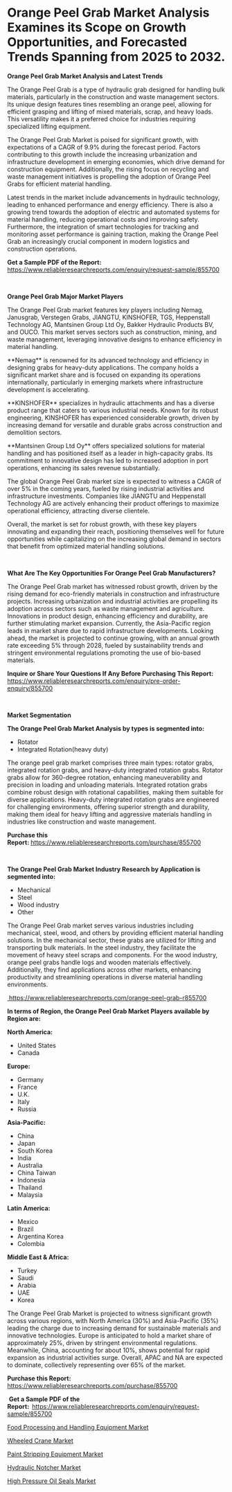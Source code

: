 <p><h1>Orange Peel Grab Market Analysis Examines its Scope on Growth Opportunities, and Forecasted Trends Spanning from 2025 to 2032.</h1></p><p><strong>Orange Peel Grab Market Analysis and Latest Trends</strong></p>
<p><p>The Orange Peel Grab is a type of hydraulic grab designed for handling bulk materials, particularly in the construction and waste management sectors. Its unique design features tines resembling an orange peel, allowing for efficient grasping and lifting of mixed materials, scrap, and heavy loads. This versatility makes it a preferred choice for industries requiring specialized lifting equipment.</p><p>The Orange Peel Grab Market is poised for significant growth, with expectations of a CAGR of 9.9% during the forecast period. Factors contributing to this growth include the increasing urbanization and infrastructure development in emerging economies, which drive demand for construction equipment. Additionally, the rising focus on recycling and waste management initiatives is propelling the adoption of Orange Peel Grabs for efficient material handling.</p><p>Latest trends in the market include advancements in hydraulic technology, leading to enhanced performance and energy efficiency. There is also a growing trend towards the adoption of electric and automated systems for material handling, reducing operational costs and improving safety. Furthermore, the integration of smart technologies for tracking and monitoring asset performance is gaining traction, making the Orange Peel Grab an increasingly crucial component in modern logistics and construction operations.</p></p>
<p><strong>Get a Sample PDF of the Report:&nbsp;</strong> <a href="https://www.reliableresearchreports.com/enquiry/request-sample/855700?utm_campaign=36&utm_medium=2&utm_source=Github&utm_content=ia&utm_term=17022025&utm_id=orange-peel-grab">https://www.reliableresearchreports.com/enquiry/request-sample/855700</a></p>
<p>&nbsp;</p>
<p><strong>Orange Peel Grab Major Market Players</strong></p>
<p><p>The Orange Peel Grab market features key players including Nemag, Janusgrab, Verstegen Grabs, JIANGTU, KINSHOFER, TGS, Heppenstall Technology AG, Mantsinen Group Ltd Oy, Bakker Hydraulic Products BV, and OUCO. This market serves sectors such as construction, mining, and waste management, leveraging innovative designs to enhance efficiency in material handling.</p><p>**Nemag** is renowned for its advanced technology and efficiency in designing grabs for heavy-duty applications. The company holds a significant market share and is focused on expanding its operations internationally, particularly in emerging markets where infrastructure development is accelerating.</p><p>**KINSHOFER** specializes in hydraulic attachments and has a diverse product range that caters to various industrial needs. Known for its robust engineering, KINSHOFER has experienced considerable growth, driven by increasing demand for versatile and durable grabs across construction and demolition sectors.</p><p>**Mantsinen Group Ltd Oy** offers specialized solutions for material handling and has positioned itself as a leader in high-capacity grabs. Its commitment to innovative design has led to increased adoption in port operations, enhancing its sales revenue substantially.</p><p>The global Orange Peel Grab market size is expected to witness a CAGR of over 5% in the coming years, fueled by rising industrial activities and infrastructure investments. Companies like JIANGTU and Heppenstall Technology AG are actively enhancing their product offerings to maximize operational efficiency, attracting diverse clientele.</p><p>Overall, the market is set for robust growth, with these key players innovating and expanding their reach, positioning themselves well for future opportunities while capitalizing on the increasing global demand in sectors that benefit from optimized material handling solutions.</p></p>
<p>&nbsp;</p>
<p><strong>What Are The Key Opportunities For Orange Peel Grab Manufacturers?</strong></p>
<p><p>The Orange Peel Grab market has witnessed robust growth, driven by the rising demand for eco-friendly materials in construction and infrastructure projects. Increasing urbanization and industrial activities are propelling its adoption across sectors such as waste management and agriculture. Innovations in product design, enhancing efficiency and durability, are further stimulating market expansion. Currently, the Asia-Pacific region leads in market share due to rapid infrastructure developments. Looking ahead, the market is projected to continue growing, with an annual growth rate exceeding 5% through 2028, fueled by sustainability trends and stringent environmental regulations promoting the use of bio-based materials.</p></p>
<p><strong>Inquire or Share Your Questions If Any Before Purchasing This Report:</strong> <a href="https://www.reliableresearchreports.com/enquiry/pre-order-enquiry/855700?utm_campaign=36&utm_medium=2&utm_source=Github&utm_content=ia&utm_term=17022025&utm_id=orange-peel-grab">https://www.reliableresearchreports.com/enquiry/pre-order-enquiry/855700</a></p>
<p>&nbsp;</p>
<p><strong>Market Segmentation</strong></p>
<p><strong>The Orange Peel Grab Market Analysis by types is segmented into:</strong></p>
<p><ul><li>Rotator</li><li>Integrated Rotation(heavy duty)</li></ul></p>
<p><p>The orange peel grab market comprises three main types: rotator grabs, integrated rotation grabs, and heavy-duty integrated rotation grabs. Rotator grabs allow for 360-degree rotation, enhancing maneuverability and precision in loading and unloading materials. Integrated rotation grabs combine robust design with rotational capabilities, making them suitable for diverse applications. Heavy-duty integrated rotation grabs are engineered for challenging environments, offering superior strength and durability, making them ideal for heavy lifting and aggressive materials handling in industries like construction and waste management.</p></p>
<p><strong>Purchase this Report:&nbsp;</strong><a href="https://www.reliableresearchreports.com/purchase/855700?utm_campaign=36&utm_medium=2&utm_source=Github&utm_content=ia&utm_term=17022025&utm_id=orange-peel-grab">https://www.reliableresearchreports.com/purchase/855700</a></p>
<p>&nbsp;</p>
<p><strong>The Orange Peel Grab Market Industry Research by Application is segmented into:</strong></p>
<p><ul><li>Mechanical</li><li>Steel</li><li>Wood industry</li><li>Other</li></ul></p>
<p><p>The Orange Peel Grab market serves various industries including mechanical, steel, wood, and others by providing efficient material handling solutions. In the mechanical sector, these grabs are utilized for lifting and transporting bulk materials. In the steel industry, they facilitate the movement of heavy steel scraps and components. For the wood industry, orange peel grabs handle logs and wooden materials effectively. Additionally, they find applications across other markets, enhancing productivity and streamlining operations in diverse material handling environments.</p></p>
<p><a href="https://www.reliableresearchreports.com/orange-peel-grab-r855700?utm_campaign=36&utm_medium=2&utm_source=Github&utm_content=ia&utm_term=17022025&utm_id=orange-peel-grab">&nbsp;https://www.reliableresearchreports.com/orange-peel-grab-r855700</a></p>
<p><strong>In terms of Region, the Orange Peel Grab Market Players available by Region are:</strong></p>
<p>
    <p> <strong> North America: </strong>
        <ul>
            <li>United States</li>
            <li>Canada</li>
        </ul>
        </p> 
    <p> <strong> Europe: </strong>
        <ul>
            <li>Germany</li>
            <li>France</li>
            <li>U.K.</li>
            <li>Italy</li>
            <li>Russia</li>
        </ul>
        </p> 
    <p> <strong> Asia-Pacific: </strong>
        <ul>
            <li>China</li>
            <li>Japan</li>
            <li>South Korea</li>
            <li>India</li>
            <li>Australia</li>
            <li>China Taiwan</li>
            <li>Indonesia</li>
            <li>Thailand</li>
            <li>Malaysia</li>
        </ul>
        </p> 
    <p> <strong> Latin America: </strong>
        <ul>
            <li>Mexico</li>
            <li>Brazil</li>
            <li>Argentina Korea</li>
            <li>Colombia</li>
        </ul>
        </p> 
    <p> <strong> Middle East & Africa: </strong>
        <ul>
            <li>Turkey</li>
            <li>Saudi</li>
            <li>Arabia</li>
            <li>UAE</li>
            <li>Korea</li>
        </ul>
    </p>
    </p>
<p><p>The Orange Peel Grab Market is projected to witness significant growth across various regions, with North America (30%) and Asia-Pacific (35%) leading the charge due to increasing demand for sustainable materials and innovative technologies. Europe is anticipated to hold a market share of approximately 25%, driven by stringent environmental regulations. Meanwhile, China, accounting for about 10%, shows potential for rapid expansion as industrial activities surge. Overall, APAC and NA are expected to dominate, collectively representing over 65% of the market.</p></p>
<p><strong>Purchase this Report: </strong><a href="https://www.reliableresearchreports.com/purchase/855700?utm_campaign=36&utm_medium=2&utm_source=Github&utm_content=ia&utm_term=17022025&utm_id=orange-peel-grab">https://www.reliableresearchreports.com/purchase/855700</a></p>
<p>&nbsp;<strong>Get a Sample PDF of the Report:&nbsp;&nbsp;</strong><a href="https://www.reliableresearchreports.com/enquiry/request-sample/855700?utm_campaign=36&utm_medium=2&utm_source=Github&utm_content=ia&utm_term=17022025&utm_id=orange-peel-grab">https://www.reliableresearchreports.com/enquiry/request-sample/855700</a></p>
<p><strong></strong></p>
<p><p><a href="https://github.com/genayziben/Market-Research-Report-List-1/blob/main/food-processing-and-handling-equipment-market.md?utm_campaign=36&utm_medium=2&utm_source=Github&utm_content=ia&utm_term=17022025&utm_id=orange-peel-grab">Food Processing and Handling Equipment Market</a></p><p><a href="https://github.com/meuskocov/Market-Research-Report-List-1/blob/main/wheeled-crane-market.md?utm_campaign=36&utm_medium=2&utm_source=Github&utm_content=ia&utm_term=17022025&utm_id=orange-peel-grab">Wheeled Crane Market</a></p><p><a href="https://github.com/raeezkenedz/Market-Research-Report-List-1/blob/main/paint-stripping-equipment-market.md?utm_campaign=36&utm_medium=2&utm_source=Github&utm_content=ia&utm_term=17022025&utm_id=orange-peel-grab">Paint Stripping Equipment Market</a></p><p><a href="https://github.com/elitasvimal/Market-Research-Report-List-1/blob/main/hydraulic-notcher-market.md?utm_campaign=36&utm_medium=2&utm_source=Github&utm_content=ia&utm_term=17022025&utm_id=orange-peel-grab">Hydraulic Notcher Market</a></p><p><a href="https://github.com/binnazcassam/Market-Research-Report-List-1/blob/main/high-pressure-oil-seals-market.md?utm_campaign=36&utm_medium=2&utm_source=Github&utm_content=ia&utm_term=17022025&utm_id=orange-peel-grab">High Pressure Oil Seals Market</a></p></p>
